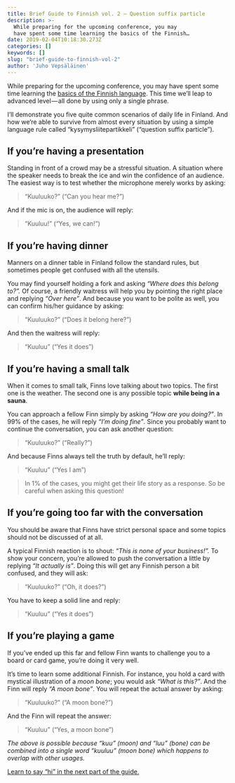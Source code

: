 ```yaml
---
title: Brief Guide to Finnish vol. 2 — Question suffix particle
description: >-
  While preparing for the upcoming conference, you may
  have spent some time learning the basics of the Finnish…
date: 2019-02-04T10:18:30.273Z
categories: []
keywords: []
slug: "brief-guide-to-finnish-vol-2"
author: 'Juho Vepsäläinen'
---
```


While preparing for the upcoming conference, you may have spent some time learning the [basics of the Finnish language](/blog/brief-guide-to-finnish-vol-1/). This time we’ll leap to advanced level — all done by using only a single phrase.

I’ll demonstrate you five quite common scenarios of daily life in Finland. And how we‘re able to survive from almost every situation by using a simple language rule called “kysymysliitepartikkeli” (“question suffix particle”).

## If you’re having a presentation

Standing in front of a crowd may be a stressful situation. A situation where the speaker needs to break the ice and win the confidence of an audience. The easiest way is to test whether the microphone merely works by asking:

> “Kuuluuko?” (“Can you hear me?”)

And if the mic is on, the audience will reply:

> “Kuuluu!” (“Yes, we can!”)

## If you’re having dinner

Manners on a dinner table in Finland follow the standard rules, but sometimes people get confused with all the utensils.

You may find yourself holding a fork and asking _“Where does this belong to?”._ Of course, a friendly waitress will help you by pointing the right place and replying _“Over here”_. And because you want to be polite as well, you can confirm his/her guidance by asking:

> “Kuuluuko?” (“Does it belong here?”)

And then the waitress will reply:

> “Kuuluu” (“Yes it does”)

## If you’re having a small talk

When it comes to small talk, Finns love talking about two topics. The first one is the weather. The second one is any possible topic **while being in a sauna**.

You can approach a fellow Finn simply by asking _“How are you doing?”_. In 99% of the cases, he will reply _“I’m doing fine”_. Since you probably want to continue the conversation, you can ask another question:

> “Kuuluuko?” (“Really?”)

And because Finns always tell the truth by default, he’ll reply:

> “Kuuluu” (“Yes I am”)

> In 1% of the cases, you might get their life story as a response. So be careful when asking this question!

## If you’re going too far with the conversation

You should be aware that Finns have strict personal space and some topics should not be discussed of at all.

A typical Finnish reaction is to shout: _“This is none of your business!”._ To show your concern, you’re allowed to push the conversation a little by replying _“It actually is”_. Doing this will get any Finnish person a bit confused, and they will ask:

> “Kuuluuko?” (“Oh, it does?”)

You have to keep a solid line and reply:

> “Kuuluu” (“Yes it does”)

## If you’re playing a game

If you’ve ended up this far and fellow Finn wants to challenge you to a board or card game, you’re doing it very well.

It’s time to learn some additional Finnish. For instance, you hold a card with mystical illustration of a _moon bone_; you would ask _“What is this?”_. And the Finn will reply _“A moon bone”_. You will repeat the actual answer by asking:

> “Kuuluuko?” (“A moon bone?”)

And the Finn will repeat the answer:

> “Kuuluu” (“Yes, a moon bone”)

_The above is possible because “kuu” (moon) and “luu” (bone) can be combined into a single word “kuuluu” (moon bone) which happens to overlap with other usages._

[Learn to say “hi” in the next part of the guide.](/blog/brief-guide-to-finnish-vol-3)
